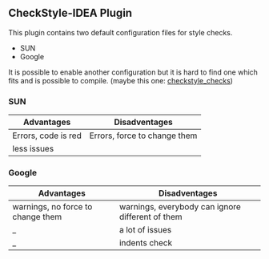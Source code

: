 ## CheckStyle-IDEA Plugin

This plugin contains two default configuration files for style checks.
- SUN
- Google

It is possible to enable another configuration but it is hard to find one which fits and is possible to compile.
(maybe this one: [checkstyle_checks](https://github.com/checkstyle/checkstyle/blob/da2bf5965502515635eedea39211b50b05ef7cb0/config/checkstyle_checks.xml))

### SUN
Advantages | Disadventages
-|-
Errors, code is red | Errors, force to change them
less issues | 

### Google
Advantages | Disadventages
-|-
warnings, no force to change them | warnings, everybody can ignore different of them
_ | a lot of issues
_ | indents check
